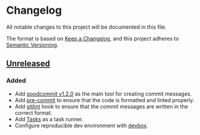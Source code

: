 # Changelog

All notable changes to this project will be documented in this file.

The format is based on [Keep a Changelog](https://keepachangelog.com/en/1.1.0/), and this project adheres to [Semantic Versioning](https://semver.org/spec/v2.0.0.html).

## [Unreleased]

### Added

- Add [goodcommit v1.2.0](https://github.com/nantli/goodcommit/releases/tag/v1.2.0) as the main tool for creating commit messages.
- Add [pre-commit](https://github.com/pre-commit/pre-commit-hooks/tree/v4.5.0) to ensure that the code is formatted and linted properly.
- Add [gitlint](https://github.com/jorisroovers/gitlint) hook to ensure that the commit messages are written in the correct format.
- Add [Tasks](https://taskfile.dev/) as a task runner.
- Configure reproducible dev environment with [devbox](https://www.jetify.com/devbox/docs/installing_devbox/).

[unreleased]: https://github.com/nantli/repo-template/compare/v0.0.0...HEAD
